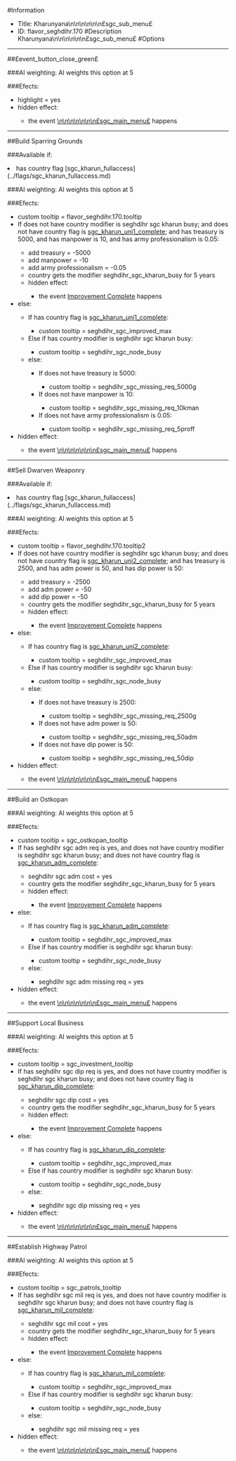 #Information
 - Title: Kharunyana\n\n\n\n\n\n£sgc_sub_menu£
 - ID: flavor_seghdihr.170
#Description
Kharunyana\n\n\n\n\n\n£sgc_sub_menu£
#Options

___
##£event_button_close_green£

###AI weighting:
AI weights this option at 5


###Efects:<ul><li>highlight = yes</li><li>hidden effect:</li><ul><li>the event [\n\n\n\n\n\n\n£sgc_main_menu£](../events/n_n_n_n_n_n_npssgc_main_menups.md) happens</li></ul></ul>

___
##Build Sparring Grounds

###Available if:
<li>has country flag [sgc_kharun_fullaccess](../flags/sgc_kharun_fullaccess.md)</li>

###AI weighting:
AI weights this option at 5


###Efects:<ul><li>custom tooltip = flavor_seghdihr.170.tooltip</li><li>If does not have country modifier is seghdihr sgc kharun busy; and does not have country flag is [sgc_kharun_uni1_complete](../flags/sgc_kharun_uni1_complete.md); and  has treasury is 5000, and  has manpower is 10, and  has army professionalism is 0.05:</li><ul><li>add treasury = -5000</li><li>add manpower = -10</li><li>add army professionalism = -0.05</li><li>country gets the modifier seghdihr_sgc_kharun_busy for 5 years</li><li>hidden effect:</li><ul><li>the event [Improvement Complete](../events/improvement_complete.md) happens</li></ul></ul><li>else:</li><ul><li>If has country flag is [sgc_kharun_uni1_complete](../flags/sgc_kharun_uni1_complete.md):</li><ul><li>custom tooltip = seghdihr_sgc_improved_max</li></ul><li>Else if has country modifier is seghdihr sgc kharun busy:</li><ul><li>custom tooltip = seghdihr_sgc_node_busy</li></ul><li>else:</li><ul><li>If does not have treasury is 5000:</li><ul><li>custom tooltip = seghdihr_sgc_missing_req_5000g</li></ul><li>If does not have manpower is 10:</li><ul><li>custom tooltip = seghdihr_sgc_missing_req_10kman</li></ul><li>If does not have army professionalism is 0.05:</li><ul><li>custom tooltip = seghdihr_sgc_missing_req_5proff</li></ul></ul></ul><li>hidden effect:</li><ul><li>the event [\n\n\n\n\n\n\n£sgc_main_menu£](../events/n_n_n_n_n_n_npssgc_main_menups.md) happens</li></ul></ul>

___
##Sell Dwarven Weaponry

###Available if:
<li>has country flag [sgc_kharun_fullaccess](../flags/sgc_kharun_fullaccess.md)</li>

###AI weighting:
AI weights this option at 5


###Efects:<ul><li>custom tooltip = flavor_seghdihr.170.tooltip2</li><li>If does not have country modifier is seghdihr sgc kharun busy; and does not have country flag is [sgc_kharun_uni2_complete](../flags/sgc_kharun_uni2_complete.md); and  has treasury is 2500, and  has adm power is 50, and  has dip power is 50:</li><ul><li>add treasury = -2500</li><li>add adm power = -50</li><li>add dip power = -50</li><li>country gets the modifier seghdihr_sgc_kharun_busy for 5 years</li><li>hidden effect:</li><ul><li>the event [Improvement Complete](../events/improvement_complete.md) happens</li></ul></ul><li>else:</li><ul><li>If has country flag is [sgc_kharun_uni2_complete](../flags/sgc_kharun_uni2_complete.md):</li><ul><li>custom tooltip = seghdihr_sgc_improved_max</li></ul><li>Else if has country modifier is seghdihr sgc kharun busy:</li><ul><li>custom tooltip = seghdihr_sgc_node_busy</li></ul><li>else:</li><ul><li>If does not have treasury is 2500:</li><ul><li>custom tooltip = seghdihr_sgc_missing_req_2500g</li></ul><li>If does not have adm power is 50:</li><ul><li>custom tooltip = seghdihr_sgc_missing_req_50adm</li></ul><li>If does not have dip power is 50:</li><ul><li>custom tooltip = seghdihr_sgc_missing_req_50dip</li></ul></ul></ul><li>hidden effect:</li><ul><li>the event [\n\n\n\n\n\n\n£sgc_main_menu£](../events/n_n_n_n_n_n_npssgc_main_menups.md) happens</li></ul></ul>

___
##Build an Ostkopan

###AI weighting:
AI weights this option at 5


###Efects:<ul><li>custom tooltip = sgc_ostkopan_tooltip</li><li>If has seghdihr sgc adm req is yes, and does not have country modifier is seghdihr sgc kharun busy; and does not have country flag is [sgc_kharun_adm_complete](../flags/sgc_kharun_adm_complete.md):</li><ul><li>seghdihr sgc adm cost = yes</li><li>country gets the modifier seghdihr_sgc_kharun_busy for 5 years</li><li>hidden effect:</li><ul><li>the event [Improvement Complete](../events/improvement_complete.md) happens</li></ul></ul><li>else:</li><ul><li>If has country flag is [sgc_kharun_adm_complete](../flags/sgc_kharun_adm_complete.md):</li><ul><li>custom tooltip = seghdihr_sgc_improved_max</li></ul><li>Else if has country modifier is seghdihr sgc kharun busy:</li><ul><li>custom tooltip = seghdihr_sgc_node_busy</li></ul><li>else:</li><ul><li>seghdihr sgc adm missing req = yes</li></ul></ul><li>hidden effect:</li><ul><li>the event [\n\n\n\n\n\n\n£sgc_main_menu£](../events/n_n_n_n_n_n_npssgc_main_menups.md) happens</li></ul></ul>

___
##Support Local Business

###AI weighting:
AI weights this option at 5


###Efects:<ul><li>custom tooltip = sgc_investment_tooltip</li><li>If has seghdihr sgc dip req is yes, and does not have country modifier is seghdihr sgc kharun busy; and does not have country flag is [sgc_kharun_dip_complete](../flags/sgc_kharun_dip_complete.md):</li><ul><li>seghdihr sgc dip cost = yes</li><li>country gets the modifier seghdihr_sgc_kharun_busy for 5 years</li><li>hidden effect:</li><ul><li>the event [Improvement Complete](../events/improvement_complete.md) happens</li></ul></ul><li>else:</li><ul><li>If has country flag is [sgc_kharun_dip_complete](../flags/sgc_kharun_dip_complete.md):</li><ul><li>custom tooltip = seghdihr_sgc_improved_max</li></ul><li>Else if has country modifier is seghdihr sgc kharun busy:</li><ul><li>custom tooltip = seghdihr_sgc_node_busy</li></ul><li>else:</li><ul><li>seghdihr sgc dip missing req = yes</li></ul></ul><li>hidden effect:</li><ul><li>the event [\n\n\n\n\n\n\n£sgc_main_menu£](../events/n_n_n_n_n_n_npssgc_main_menups.md) happens</li></ul></ul>

___
##Establish Highway Patrol

###AI weighting:
AI weights this option at 5


###Efects:<ul><li>custom tooltip = sgc_patrols_tooltip</li><li>If has seghdihr sgc mil req is yes, and does not have country modifier is seghdihr sgc kharun busy; and does not have country flag is [sgc_kharun_mil_complete](../flags/sgc_kharun_mil_complete.md):</li><ul><li>seghdihr sgc mil cost = yes</li><li>country gets the modifier seghdihr_sgc_kharun_busy for 5 years</li><li>hidden effect:</li><ul><li>the event [Improvement Complete](../events/improvement_complete.md) happens</li></ul></ul><li>else:</li><ul><li>If has country flag is [sgc_kharun_mil_complete](../flags/sgc_kharun_mil_complete.md):</li><ul><li>custom tooltip = seghdihr_sgc_improved_max</li></ul><li>Else if has country modifier is seghdihr sgc kharun busy:</li><ul><li>custom tooltip = seghdihr_sgc_node_busy</li></ul><li>else:</li><ul><li>seghdihr sgc mil missing req = yes</li></ul></ul><li>hidden effect:</li><ul><li>the event [\n\n\n\n\n\n\n£sgc_main_menu£](../events/n_n_n_n_n_n_npssgc_main_menups.md) happens</li></ul></ul>
